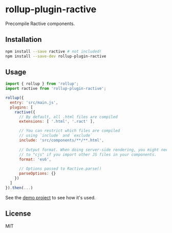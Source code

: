 # rollup-plugin-ractive

Precompile Ractive components.


## Installation

```bash
npm install --save ractive # not included!
npm install --save-dev rollup-plugin-ractive
```


## Usage

```js
import { rollup } from 'rollup';
import ractive from 'rollup-plugin-ractive';

rollup({
  entry: 'src/main.js',
  plugins: [
    ractive({
      // By default, all .html files are compiled
      extensions: [ '.html', '.ract' ],

      // You can restrict which files are compiled
      // using `include` and `exclude`
      include: 'src/components/**/**.html',
      
      // Output format. When doing server-side rendering, you might need to set this
      // to "cjs" if you import other JS files in your components.
      format: 'es6',
      
      // Options passed to Ractive.parse()
      parseOptions: {}
    })
  ]
}).then(...)
```

See the [demo project](https://github.com/Rich-Harris/ractive-rollup-demo) to see how it's used.

## License

MIT
